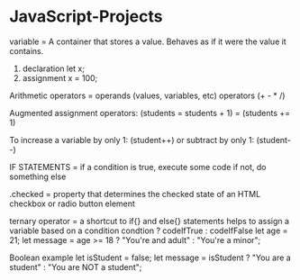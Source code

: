 # JavaScript-Projects

variable = A container that stores a value.
            Behaves as if it were the value it contains.

1. declaration      let x;
2. assignment       x = 100;



Arithmetic operators = operands (values, variables, etc)
                       operators (+ - * /) 

Augmented assignment operators: (students = students + 1)
                                = (students += 1)

To increase a variable by only 1: (student++)
            or subtract by only 1: (student--)


IF STATEMENTS = if a condition is true, execute some code
                if not, do something else


.checked = property that determines the checked state of an
           HTML checkbox or radio button element



 ternary operator = a shortcut to if{} and else{} statements
                    helps to assign a variable based on a condition
                    condtion ? codeIfTrue : codeIfFalse
let age = 21;
let message = age >= 18 ? "You're and adult" : "You're a minor";

Boolean example
let isStudent = false;
let message = isStudent ? "You are a student" : "You are NOT a student";